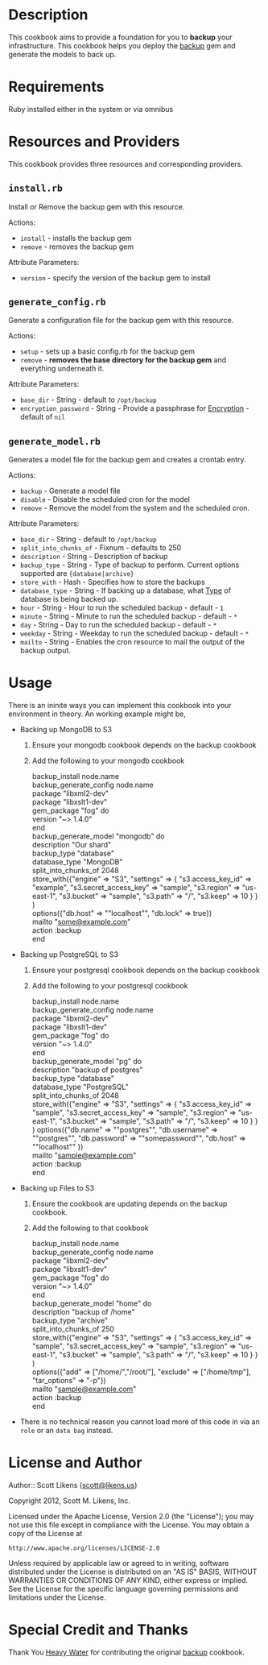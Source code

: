 Description
===========

This cookbook aims to provide a foundation for you to **backup** your infrastructure.  This cookbook helps you deploy the [backup](https://github.com/meskyanichi/backup) gem and generate the models to back up.

Requirements
============

Ruby installed either in the system or via omnibus

Resources and Providers
=======================

This cookbook provides three resources and corresponding providers.

`install.rb`
-------------

Install or Remove the backup gem with this resource.

Actions:

* `install` - installs the backup gem
* `remove` - removes the backup gem

Attribute Parameters:

* `version` - specify the version of the backup gem to install

`generate_config.rb`
-------------

Generate a configuration file for the backup gem with this resource.

Actions: 

* `setup` - sets up a basic config.rb for the backup gem
* `remove` - **removes the base directory for the backup gem** and everything underneath it.

Attribute Parameters:

* `base_dir` - String - default to `/opt/backup`
* `encryption_password` - String - Provide a passphrase for [Encryption](https://github.com/meskyanichi/backup/wiki/Encryptors) - default of `nil`

`generate_model.rb`
-------------

Generates a model file for the backup gem and creates a crontab entry.

Actions:

* `backup` - Generate a model file 
* `disable` - Disable the scheduled cron for the model
* `remove` - Remove the model from the system and the scheduled cron.


Attribute Parameters:

* `base_dir` - String - default to `/opt/backup`   
* `split_into_chunks_of` - Fixnum - defaults to 250  
* `description` - String - Description of backup   
* `backup_type` - String - Type of backup to perform.  Current options supported are `{database|archive}`  
* `store_with` - Hash - Specifies how to store the backups  
* `database_type` - String - If backing up a database, what [Type](https://github.com/meskyanichi/backup/wiki/Databases) of database is being backed up.    
* `hour` - String - Hour to run the scheduled backup - default - `1`  
* `minute` - String - Minute to run the scheduled backup - default - `*`  
* `day` - String - Day to run the scheduled backup - default - `*`  
* `weekday` - String - Weekday to run the scheduled backup - default - `*`  
* `mailto` - String - Enables the cron resource to mail the output of the backup output.  


Usage
=====

There is an ininite ways you can implement this cookbook into your environment in theory.  An working example might be,

* Backing up MongoDB to S3
  1. Ensure your mongodb cookbook depends on the backup cookbook
  2. Add the following to your mongodb cookbook

        backup_install node.name  
        backup_generate_config node.name  
        package "libxml2-dev"  
        package "libxslt1-dev"  
        gem_package "fog" do  
          version "~> 1.4.0"  
        end  
        backup_generate_model "mongodb" do  
          description "Our shard"  
          backup_type "database"  
          database_type "MongoDB"  
          split_into_chunks_of 2048  
          store_with({"engine" => "S3", "settings" => { "s3.access_key_id" => "example", "s3.secret_access_key" => "sample", "s3.region" => "us-east-1", "s3.bucket" => "sample", "s3.path" => "/", "s3.keep" => 10 } } )  
          options({"db.host" => "\"localhost\"", "db.lock" => true})  
          mailto "some@example.com"  
          action :backup  
        end  
      

* Backing up PostgreSQL to S3
  1. Ensure your postgresql cookbook depends on the backup cookbook
  2. Add the following to your postgresql cookbook
  
        backup_install node.name  
        backup_generate_config node.name  
        package "libxml2-dev"  
        package "libxslt1-dev"  
        gem_package "fog" do  
          version "~> 1.4.0"  
        end  
        backup_generate_model "pg" do  
          description "backup of postgres"  
          backup_type "database"  
          database_type "PostgreSQL"  
          split_into_chunks_of 2048  
          store_with({"engine" => "S3", "settings" => { "s3.access_key_id" => "sample", "s3.secret_access_key" => "sample", "s3.region" => "us-east-1", "s3.bucket" => "sample", "s3.path" => "/", "s3.keep" => 10 } } )
  options({"db.name" => "\"postgres\"", "db.username" => "\"postgres\"", "db.password" => "\"somepassword\"", "db.host" => "\"localhost\"" })  
          mailto "sample@example.com"  
          action :backup  
        end

* Backing up Files to S3
  1. Ensure the cookbook are updating depends on the backup cookbook.
  2. Add the following to that cookbook
  
        backup_install node.name   
        backup_generate_config node.name  
        package "libxml2-dev"  
        package "libxslt1-dev"  
        gem_package "fog" do  
          version "~> 1.4.0"  
        end  
        backup_generate_model "home" do  
          description "backup of /home"  
          backup_type "archive"  
          split_into_chunks_of 250  
          store_with({"engine" => "S3", "settings" => { "s3.access_key_id" => "sample", "s3.secret_access_key" => "sample", "s3.region" => "us-east-1", "s3.bucket" => "sample", "s3.path" => "/", "s3.keep" => 10 } } )  
          options({"add" => ["/home/","/root/"], "exclude" => ["/home/tmp"], "tar_options" => "-p"})  
          mailto "sample@example.com"  
          action :backup  
        end  

* There is no technical reason you cannot load more of this code in via an `role` or an `data bag` instead.

License and Author
==================

Author:: Scott Likens (<scott@likens.us>)

Copyright 2012, Scott M. Likens, Inc.

Licensed under the Apache License, Version 2.0 (the "License");
you may not use this file except in compliance with the License.
You may obtain a copy of the License at

    http://www.apache.org/licenses/LICENSE-2.0
    
Unless required by applicable law or agreed to in writing, software
distributed under the License is distributed on an "AS IS" BASIS,
WITHOUT WARRANTIES OR CONDITIONS OF ANY KIND, either express or implied.
See the License for the specific language governing permissions and
limitations under the License.
    
    
Special Credit and Thanks
==================

Thank You [Heavy Water](hw-ops.com) for contributing the original [backup](https://github.com/hw-cookbooks/backup) cookbook.  
